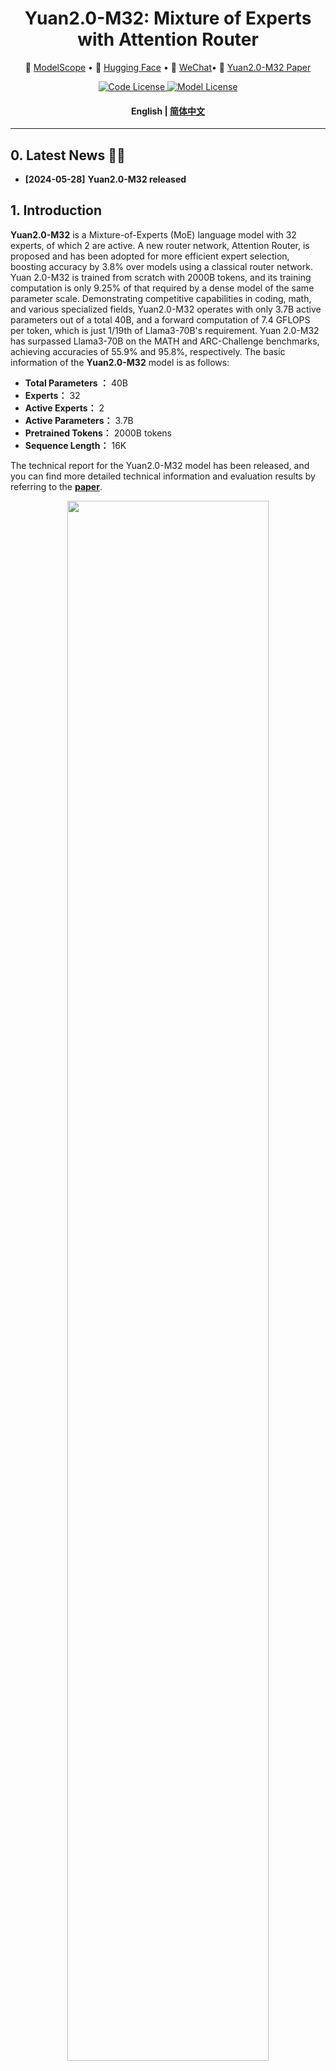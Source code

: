 
<div align="center">
<h1>
  Yuan2.0-M32: Mixture of Experts with Attention Router 
</h1>
</div>


<p align="center">
👾 <a href="https://www.modelscope.cn/profile/YuanLLM" target="_blank">ModelScope</a> • 🤗 <a href="https://huggingface.co/IEITYuan" target="_blank">Hugging Face</a> •  💬 <a href="https://github.com/IEIT-Yuan/Yuan-2.0/blob/main/images/%E6%BA%90%E5%85%AC%E4%BC%97%E5%8F%B7%E4%BA%8C%E7%BB%B4%E7%A0%81.png" target="_blank">WeChat</a>• 📎  <a href="https://arxiv.org/abs/2405.17976" target="_blank">Yuan2.0-M32 Paper</a>
</p>



<div align="center">

    
  <a href="code_license">
    <img alt="Code License" src="https://img.shields.io/badge/Apache%202.0%20-green?style=flat&label=Code%20License&link=https%3A%2F%2Fgithub.com%2FIEIT-Yuan%2FYuan-2.0-MoE%3Ftab%3DApache-2.0-1-ov-file"/>
  </a>
  <a href="model_license">
    <img alt="Model License" src="https://img.shields.io/badge/Yuan2.0%20License-blue?style=flat&logoColor=blue&label=Model%20License&color=blue&link=https%3A%2F%2Fgithub.com%2FIEIT-Yuan%2FYuan-2.0%2Fblob%2Fmain%2FLICENSE-Yuan" />
  </a>

</div>


<h4 align="center">
    <p>
        <b>English</b> |
        <a href="./README_CN.md">简体中文</a>
    <p>
</h4>


-----



##  0. Latest News 🎉🎉

* **[2024-05-28]** **Yuan2.0-M32 released**




##  1. Introduction


**Yuan2.0-M32** is a Mixture-of-Experts (MoE) language model with 32 experts, of which 2 are active. A new router network, Attention Router, is proposed and has been adopted for more efficient expert selection, boosting accuracy by 3.8% over models using a classical router network. Yuan 2.0-M32 is trained from scratch with 2000B tokens, and its training computation is only 9.25% of that required by a dense model of the same parameter scale. Demonstrating competitive capabilities in coding, math, and various specialized fields, Yuan2.0-M32 operates with only 3.7B active parameters out of a total 40B, and a forward computation of 7.4 GFLOPS per token, which is just 1/19th of Llama3-70B's requirement. Yuan 2.0-M32 has surpassed Llama3-70B on the MATH and ARC-Challenge benchmarks, achieving accuracies of 55.9% and 95.8%, respectively. The basic information of the **Yuan2.0-M32** model is as follows:

+ **Total Parameters ：** 40B <br>
+ **Experts：** 32 <br>
+ **Active Experts：** 2 <br>
+ **Active Parameters：** 3.7B <br>  
+ **Pretrained Tokens：** 2000B tokens <br>
+ **Sequence Length：** 16K <br>

The technical report for the Yuan2.0-M32 model has been released, and you can find more detailed technical information and evaluation results by referring to the <a href="https://arxiv.org/abs/2405.17976" target="_blank">**paper**</a>.



<div align=center> <img src=https://github.com/IEIT-Yuan/Yuan2.0-M32/blob/main/docs/Yuan2.0-M32-Architecture.jpg width=80% />

Fig.1: Yuan 2.0-M32 Architecture

</div>



##  2. Model Downloads


|    Model     | Sequence Length  |   Type   |         Download         |
| :----------: | :------: | :-------: |:---------------------------: |
| Yuan2.0-M32 |    16K    |    Megatron    | [ModelScope](https://modelscope.cn/models/YuanLLM/Yuan2-M32/) \| [HuggingFace](https://huggingface.co/IEITYuan/Yuan2-M32) \| [Netdisk](https://pan.baidu.com/s/1K0LVU5NxeEujtYczF_T-Rg?pwd=cupw) \| [Wisemodel](https://www.wisemodel.cn/models/IEIT-Yuan/Yuan2-M32)
| Yuan2.0-M32-HF |    16K    | HuggingFace    |    [ModelScope](https://modelscope.cn/models/YuanLLM/Yuan2-M32-hf) \| [HuggingFace](https://huggingface.co/IEITYuan/Yuan2-M32-hf) \| [Netdisk](https://pan.baidu.com/s/1FrbVKji7IrhpwABYSIsV-A?pwd=q6uh) \| [Wisemodel](https://www.wisemodel.cn/models/IEIT-Yuan/Yuan2-M32-hf)
| Yuan2.0-M32-GGUF |    16K    | GGUF         |    [ModelScope](https://modelscope.cn/models/YuanLLM/Yuan2-M32-gguf/summary)  \| [HuggingFace](https://huggingface.co/IEITYuan/Yuan2-M32-gguf) \| [Netdisk](https://pan.baidu.com/s/1BWQaz-jeZ1Fe69CqYtjS9A?pwd=f4qc) \| [Wisemodel](https://www.wisemodel.cn/models/IEIT-Yuan/Yuan2-M32-gguf)
| Yuan2.0-M32-GGUF-INT4 |    16K    | GGUF    |    [ModelScope](https://modelscope.cn/models/YuanLLM/Yuan2-M32-gguf-int4/summary)  \| [HuggingFace](https://huggingface.co/IEITYuan/Yuan2-M32-gguf-int4) \| [Netdisk](https://pan.baidu.com/s/1FM8xPpkhOrRcAfe7-zUgWQ?pwd=e6ag) \| [Wisemodel](https://www.wisemodel.cn/models/IEIT-Yuan/Yuan2-M32-gguf-int4)





##  3. Evaluation


**3.1 Benchmarks** 🏆


We conducted a thorough evaluation of the Yuan2.0-M32 model across a range of benchmarks, including HumanEval, GSM8K, MMLU, Math, and ARC-Challenge. These benchmarks are designed to test the model's proficiency in key areas such as natural language understanding, knowledge acquisition, mathematical computation and reasoning, and code generation. The Yuan2.0-M32 has shown a consistent and significant advantage over other models like Llama3-8B and Mistral-8×7B, excelling in all evaluated tasks. Remarkably, its overall performance is on par with the more substantial Llama3-70B model.The detailed evaluation results are outlined in the subsequent table.

- We provided evaluation scripts for [**HumanEval**](./docs/eval_humaneval.md), [**GSM8K**](./docs/eval_gsm8k.md), [**MMLU**](./docs/eval_mmlu.md), [**Math**](./docs/eval_math.md) and [**ARC-C**](./docs/eval_arc.md) to support the replication of our evaluation results.




| Model              |      HumanEval     |      GSM8K     |        MMLU       |         Math       |        ARC-C\*    |
| ------------------ |  :---------------: | :------------: | :---------------: |  :---------------: |  :---------------:|
| Llama3-70B         |     **81.7%**      |    **93%**     |       **80.3%**    |         50.4%      |         93.3%     |
| Llama3-8B          |        62.2%       |     79.6%      |       68.4%       |         30%        |         78.6%     |
| Phi-3-medium       |        62.2%       |     91.0%      |       78.0%       |         -          |         91.6%     |
| Phi-3-small        |        61%         |     89.6%      |       75.7%       |         -          |         90.7%     |
| Phi-3-mini         |        58.5%       |     82.5%      |       68.8%       |         -          |         84.9%     |
| Mistral-8*22B      |        45.1%       |     78.6%      |       77.8%       |         41.8%      |         91.3%     |
| Mistral-8*7B       |        40.2%       |     58.4%      |       70.86%      |         28.4%      |         85.9%     |
| **Yuan2.0-M32**    |        74.4%       |     92.7%      |       72.2%       |      **55.9%**     |       **95.8%**   |


\* __*ARC-C*__: Al2 Reasoning Challenge (ARC) benchmark is divided into Easy and Challenge parts, with the later containing more complex parts that needs further reasoning. We test our model on the Challenge parts.



-----

**3.2 Computational Utilization for Model** 

| Model              |      Params (B)    |  Active Params (B) | GFLOPs/token (Inference) | GFLOPS/token (Fine-tune) | Mean Accuracy	| Average Accuracy/GFLOPSs per token (Inference) |
| ------------------ |  :---------------: | :------------: | :---------------: |  :---------------: |  :---------------:|:---------------:|
| Llama3-70B         |         70         |     70         |       140      |       420      |      79.25       |       0.57     |
| Llama3-8B          |         8          |     8          |       16       |       48       |      64.15      |       4.00     |
| Mistral-8*22B      |         141        |     39         |       78       |       234      |      72.38      |       0.93     |
| Mistral-8*7B       |         47         |    12.9         |       25.8     |       77.3     |      60.83      |       2.36     |
| **Yuan2.0-M32**    |         40         |     3.7        |       7.4      |       22.2     |      79.15       |       10.69    |






##  4. Quick Start


**4.1  Environment Config**

We strongly recommend using the latest release of docker images of Yuan2.0-M32.You can launch an instance of the Yuan 2.0 container with the following Docker commands:

```bash
docker pull yuanmodel/yuan2.0:m32
docker run --gpus all --privileged --ulimit stack=68719476736 --shm-size=1000G -itd -v /path/to/yuan_2.0:/workspace/yuan_2.0 -v /path/to/dataset:/workspace/dataset -v /path/to/checkpoints:/workspace/checkpoints --name your_name yuanmodel/yuan2.0:m32
docker exec -it your_name bash
```


**4.2  Data Preprocess**

We have provided the data preprocess script. See documentation [here](./docs/data_process.md).

**4.3  Model Pretrain**

We've provided several scripts for pretraining in the [`example`](./examples). The details can be seen from documentation [here](./docs/pretrain.md).

**4.4  Inference Service**



For a detailed deployment plan, please refer to [vllm](https://github.com/IEIT-Yuan/Yuan2.0-M32/blob/main/vllm/README_Yuan_vllm.md).


##  5. Statement of Agreement


The use of the source code in this repository requires compliance with the open source license agreement Apache 2.0. The Yuan2.0 model supports commercial use and does not require authorization. Please understand and comply with the [《Yuan2.0 Model License Agreement》](./LICENSE-Yuan). Do not use the open source model and code, as well as derivatives generated from open source projects, for any purposes that may cause harm to the country and society, or for any services that have not undergone security assessment and filing. Although we have taken measures to ensure the compliance and accuracy of the data during training, the model has a huge number of parameters and is affected by probability and randomness factors. We cannot guarantee the accuracy of the output content, and the model is easily misled by input instructions. This project does not assume any data security, public opinion risks, or any model misleading, abusing, spreading caused by open-source models and code Risks and responsibilities arising from improper utilization You will be solely responsible for the risks and consequences arising from the use, copying, distribution, and modification of the model in this open source project



##  6. Contact Us 


**If you have any questions, please raise an issue or contact us at** air_service@ieisystem.com


##  7. Join Us 


We are currently recruiting experts in large model framework development, inference performance optimization, and open-source community operations. 

You can send resume to wushaohua@ieisystem.com, with the title of email: [Application of Yuan Team Application] - [Your Name].
